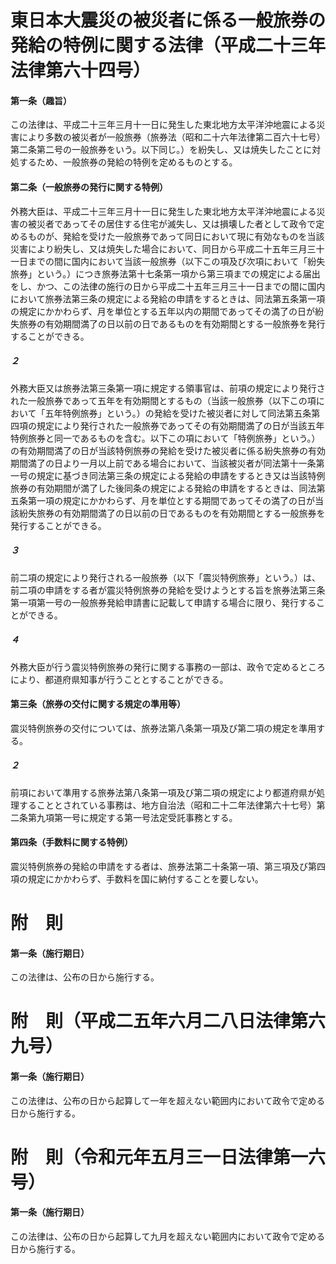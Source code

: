 # 東日本大震災の被災者に係る一般旅券の発給の特例に関する法律（平成二十三年法律第六十四号）
#### 第一条（趣旨）
この法律は、平成二十三年三月十一日に発生した東北地方太平洋沖地震による災害により多数の被災者が一般旅券（旅券法（昭和二十六年法律第二百六十七号）第二条第二号の一般旅券をいう。以下同じ。）を紛失し、又は焼失したことに対処するため、一般旅券の発給の特例を定めるものとする。
#### 第二条（一般旅券の発行に関する特例）
外務大臣は、平成二十三年三月十一日に発生した東北地方太平洋沖地震による災害の被災者であってその居住する住宅が滅失し、又は損壊した者として政令で定めるものが、発給を受けた一般旅券であって同日において現に有効なものを当該災害により紛失し、又は焼失した場合において、同日から平成二十五年三月三十一日までの間に国内において当該一般旅券（以下この項及び次項において「紛失旅券」という。）につき旅券法第十七条第一項から第三項までの規定による届出をし、かつ、この法律の施行の日から平成二十五年三月三十一日までの間に国内において旅券法第三条の規定による発給の申請をするときは、同法第五条第一項の規定にかかわらず、月を単位とする五年以内の期間であってその満了の日が紛失旅券の有効期間満了の日以前の日であるものを有効期間とする一般旅券を発行することができる。
##### ２
外務大臣又は旅券法第三条第一項に規定する領事官は、前項の規定により発行された一般旅券であって五年を有効期間とするもの（当該一般旅券（以下この項において「五年特例旅券」という。）の発給を受けた被災者に対して同法第五条第四項の規定により発行された一般旅券であってその有効期間満了の日が当該五年特例旅券と同一であるものを含む。以下この項において「特例旅券」という。）の有効期間満了の日が当該特例旅券の発給を受けた被災者に係る紛失旅券の有効期間満了の日より一月以上前である場合において、当該被災者が同法第十一条第一号の規定に基づき同法第三条の規定による発給の申請をするとき又は当該特例旅券の有効期間が満了した後同条の規定による発給の申請をするときは、同法第五条第一項の規定にかかわらず、月を単位とする期間であってその満了の日が当該紛失旅券の有効期間満了の日以前の日であるものを有効期間とする一般旅券を発行することができる。
##### ３
前二項の規定により発行される一般旅券（以下「震災特例旅券」という。）は、前二項の申請をする者が震災特例旅券の発給を受けようとする旨を旅券法第三条第一項第一号の一般旅券発給申請書に記載して申請する場合に限り、発行することができる。
##### ４
外務大臣が行う震災特例旅券の発行に関する事務の一部は、政令で定めるところにより、都道府県知事が行うこととすることができる。
#### 第三条（旅券の交付に関する規定の準用等）
震災特例旅券の交付については、旅券法第八条第一項及び第二項の規定を準用する。
##### ２
前項において準用する旅券法第八条第一項及び第二項の規定により都道府県が処理することとされている事務は、地方自治法（昭和二十二年法律第六十七号）第二条第九項第一号に規定する第一号法定受託事務とする。
#### 第四条（手数料に関する特例）
震災特例旅券の発給の申請をする者は、旅券法第二十条第一項、第三項及び第四項の規定にかかわらず、手数料を国に納付することを要しない。
# 附　則
#### 第一条（施行期日）
この法律は、公布の日から施行する。
# 附　則（平成二五年六月二八日法律第六九号）
#### 第一条（施行期日）
この法律は、公布の日から起算して一年を超えない範囲内において政令で定める日から施行する。
# 附　則（令和元年五月三一日法律第一六号）
#### 第一条（施行期日）
この法律は、公布の日から起算して九月を超えない範囲内において政令で定める日から施行する。
